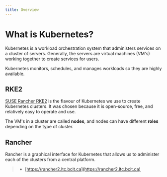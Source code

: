 ```yaml
---
title: Overview
---
```

<!-- markdownlint-disable MD025 -->

# What is Kubernetes?

Kubernetes is a workload orchestration system that administers services on a cluster of servers. Generally, the servers are virtual machines (VM's) working together to create services for users.

Kubernetes monitors, schedules, and manages workloads so they are highly available.

## RKE2

[SUSE Rancher RKE2](https://github.com/rancher/rke2/) is the flavour of Kubernetes we use to create Kubernetes clusters. It was chosen because it is open-source, free, and relatively easy to operate and use.

The VM's in a cluster are called **nodes**, and nodes can have different **roles** depending on the type of cluster.

## Rancher

Rancher is a graphical interface for Kubernetes that allows us to administer each of the clusters from a central platform.

> * [https://rancher2.ltc.bcit.ca](https://rancher2.ltc.bcit.ca)
